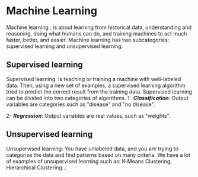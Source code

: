 # Machine Learning 
Machine learning : is about learning from historical data, understanding and reasoning, doing what humans can do, and training machines to act much faster, better, and easier. 
Machine learning has two subcategories: supervised learning and unsupervised learning.
## Supervised learning
Supervised learning: is teaching or training a machine with well-labeled data. Then, using a new set of examples, a supervised learning algorithm tried to predict the correct result from the training data. Supervised learning can be divided into two categories of algorithms.
1- ***Classification***: Output variables are categories such as "disease" and "no disease".

2- ***Regression***: Output variables are real values, such as "weights". 
## Unsupervised learning
Unsupervised learning: You have unlabeled data, and you are trying to categorize the data and find patterns based on many criteria. We have a lot of examples of unsupervised learning such as: K-Means Clustering, Hierarchical Clustering...

